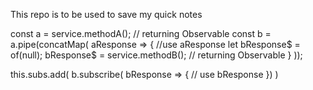 This repo is to be used to save my quick notes

const a = service.methodA(); // returning Observable<aResponse>
const b = a.pipe(concatMap(
  aResponse => {
    //use aResponse
    let bResponse$ = of(null);
    bResponse$ = service.methodB(); // returning Observable<bResponse>
  }
));

this.subs.add(
  b.subscribe( bResponse => {
    // use bResponse
  })
)

